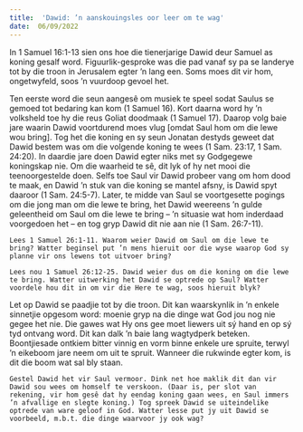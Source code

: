 ```yaml
---
title:  'Dawid: ’n aanskouingsles oor leer om te wag'
date:  06/09/2022
---
```


In 1 Samuel 16:1-13 sien ons hoe die tienerjarige Dawid deur Samuel as koning gesalf word. Figuurlik-gesproke was die pad vanaf sy pa se landerye tot by die troon in Jerusalem egter ’n lang een. Soms moes dit vir hom, ongetwyfeld, soos ’n vuurdoop gevoel het.

Ten eerste word die seun aangesê om musiek te speel sodat Saulus se gemoed tot bedaring kan kom (1 Samuel 16). Kort daarna word hy ’n volksheld toe hy die reus Goliat doodmaak (1 Samuel 17). Daarop volg baie jare waarin Dawid voortdurend moes vlug [omdat Saul hom om die lewe wou bring]. Tog het die koning en sy seun Jonatan destyds geweet dat Dawid bestem was om die volgende koning te wees (1 Sam. 23:17, 1 Sam. 24:20). In daardie jare doen Dawid egter niks met sy Godgegewe koningskap nie. Om die waarheid te sê, dit lyk of hy net mooi die teenoorgestelde doen. Selfs toe Saul vir Dawid probeer vang om hom dood te maak, en Dawid ’n stuk van die koning se mantel afsny, is Dawid spyt daaroor (1 Sam. 24:5-7). Later, te midde van Saul se voortgesette pogings om die jong man om die lewe te bring, het Dawid weereens ’n gulde geleentheid om Saul om die lewe te bring – ’n situasie wat hom inderdaad voorgedoen het – en tog gryp Dawid dit nie aan nie (1 Sam. 26:7-11).

`Lees 1 Samuel 26:1-11. Waarom weier Dawid om Saul om die lewe te bring? Watter beginsel put ’n mens hieruit oor die wyse waarop God sy planne vir ons lewens tot uitvoer bring?`

`Lees nou 1 Samuel 26:12-25. Dawid weier dus om die koning om die lewe te bring. Watter uitwerking het Dawid se optrede op Saul? Watter voordele hou dit in om vir die Here te wag, soos hieruit blyk?`

Let op Dawid se paadjie tot by die troon. Dit kan waarskynlik in ’n enkele sinnetjie opgesom word: moenie gryp na die dinge wat God jou nog nie gegee het nie. Die gawes wat Hy ons gee moet liewers uit sý hand en op sý tyd ontvang word. Dit kan dalk ’n baie lang wagtydperk beteken. Boontjiesade ontkiem bitter vinnig en vorm binne enkele ure spruite, terwyl ’n eikeboom jare neem om uit te spruit. Wanneer die rukwinde egter kom, is dit die boom wat sal bly staan.

`Gestel Dawid het vir Saul vermoor. Dink net hoe maklik dit dan vir Dawid sou wees om homself te verskoon. (Daar is, per slot van rekening, vir hom gesê dat hy eendag koning gaan wees, en Saul immers ’n afvallige en slegte koning.) Tog spreek Dawid se uiteindelike optrede van ware geloof in God. Watter lesse put jy uit Dawid se voorbeeld, m.b.t. die dinge waarvoor jy ook wag?`